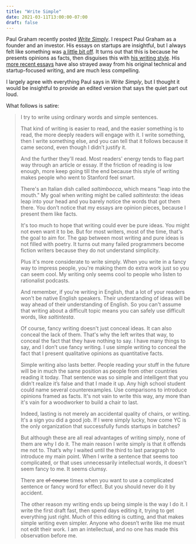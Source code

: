 ```yaml
---
title: "Write Simple"
date: 2021-03-11T13:00:00-07:00
draft: false
---
```


Paul Graham recently posted _[Write Simply][write-simply]_. I respect Paul
Graham as a founder and an investor. His essays on startups are insightful,
but I always felt like something was [a little bit off][chicken-sexers]. It
turns out that this is because he presents opinions as facts, then
disguises this with [his writing style][it-turns-out]. His [more recent
essays][pg-aoc] have also strayed away from his original technical and
startup-focused writing, and are much less compelling.

I largely agree with everything Paul says in _Write Simply_, but I thought it
would be insightful to provide an edited version that says the quiet part
out loud.

What follows is satire:

> I try to write using ordinary words and simple sentences.
>
> That kind of writing is easier to read, and the easier something is to read,
> the more deeply readers will engage with it. I write something, then I write
> something else, and you can tell that it follows because it came second, even
> though I didn’t justify it.
>
> And the further they'll read. Most readers' energy tends to flag part way
> through an article or essay. If the friction of reading is low enough, more
> keep going till the end because this style of writing makes people who went
> to Stanford feel smart.
>
> There's an Italian dish called _saltimbocca_, which means "leap into the
> mouth." My goal when writing might be called _saltintesta_: the ideas leap into
> your head and you barely notice the words that got them there. You don’t
> notice that my essays are opinion pieces, because I present them like facts.
>
> It's too much to hope that writing could ever be pure ideas. You might not
> even want it to be. But for most writers, most of the time, that's the goal
> to aim for. The gap between most writing and pure ideas is not filled with
> poetry. It turns out many failed programmers become fiction writers because
> they do not understand simplicity.
>
> Plus it's more considerate to write simply. When you write in a fancy way to
> impress people, you're making them do extra work just so you can seem cool.
> My writing only seems cool to people who listen to rationalist podcasts.
>
> And remember, if you're writing in English, that a lot of your readers won't
> be native English speakers. Their understanding of ideas will be way ahead of
> their understanding of English. So you can't assume that writing about a
> difficult topic means you can safely use difficult words, like _saltintesta_.
>
> Of course, fancy writing doesn't just conceal ideas. It can also conceal the
> lack of them. That's why the left writes that way, to conceal the fact that
> they have nothing to say. I have many things to say, and I don’t use fancy
> writing. I use simple writing to conceal the fact that I present qualitative
> opinions as quantitative facts.
>
> Simple writing also lasts better. People reading your stuff in the future
> will be in much the same position as people from other countries reading it
> today. That sentence was so simple and intelligent that you didn’t realize
> it’s false and that I made it up. Any high school student could name several
> counterexamples. Use comparisons to introduce opinions framed as facts. It's
> not vain to write this way, any more than it's vain for a woodworker to build
> a chair to last.
>
> Indeed, lasting is not merely an accidental quality of chairs, or writing.
> It's a sign you did a good job. If I were simply lucky, how come YC is the
> only organization that successfully funds startups in batches?
>
> But although these are all real advantages of writing simply, none of them
> are why I do it. The main reason I write simply is that it offends me not to.
> That’s why I waited until the third to last paragraph to introduce my main
> point. When I write a sentence that seems too complicated, or that uses
> unnecessarily intellectual words, it doesn't seem fancy to me. It seems
> clumsy.
>
> There are ~~of course~~ times when you want to use a complicated sentence or
> fancy word for effect. But you should never do it by accident.
>
> The other reason my writing ends up being simple is the way I do it. I write
> the first draft fast, then spend days editing it, trying to get everything
> just right. Much of this editing is cutting, and that makes simple writing
> even simpler. Anyone who doesn’t write like me must not edit their work. I
> am an intellectual, and no one has made this observation before me.

[write-simply]: http://www.paulgraham.com/simply.html
[chicken-sexers]: https://ideolalia.com/essays/thought-leaders-and-chicken-sexers.html
[pg-aoc]: http://www.paulgraham.com/ace.html
[it-turns-out]: https://jsomers.net/blog/it-turns-out
